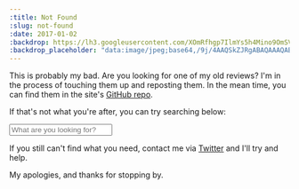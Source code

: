 ```yaml
---
:title: Not Found
:slug: not-found
:date: 2017-01-02
:backdrop: https://lh3.googleusercontent.com/XOmRfhgp7IlmYs5h4Mino9OmSVXp9QEUeSxK9A1RNVSXx0kv6vYk3YqR2k-rLrTdnGlLrPErZcNz=w1000-l75-rj
:backdrop_placeholder: "data:image/jpeg;base64,/9j/4AAQSkZJRgABAQAAAQABAAD/2wCEACgcHiMeGSgjISMtKygwPGRBPDc3PHtYXUlkkYCZlo+AjIqgtObDoKrarX6AyP/L2u71////j8H///Pu/+b98+wBKy0tPDU8dkFBdviljKX4+Oz4+Pj4+Pj4+Pj4+Pj4+Oz4+Pj4+Pj4+Pjs+Oz4+Pj4+Pj47Ozs7Pj4+Ozs7Oz47P/AABEIAAsAFAMBIgACEQEDEQH/xAAYAAACAwAAAAAAAAAAAAAAAAABBAADBf/EAB8QAQACAgAHAAAAAAAAAAAAAAEAAgMSESIxUVJxkf/EABUBAQEAAAAAAAAAAAAAAAAAAAEA/8QAFREBAQAAAAAAAAAAAAAAAAAAABH/2gAMAwEAAhEDEQA/AMYF6Cw6W8X5Lb5LFdR4V7EJnyUtXW6coRBeSM3d7bWBfUkoq//Z"
---
```

This is probably my bad. Are you looking for one of my old reviews? I'm in the process of touching them up
and reposting them. In the mean time, you can find them in the site's <a href="https://github.com/fshowalter/booklog/tree/master/drafts">GitHub repo</a>.

If that's not what you're after, you can try searching below:
<div class="not_found-search">
  <form action="https://www.google.com/search" accept-charset="UTF-8" method="get">
    <input type="hidden" name="q" value="site:booklog.frankshowalter.com">
    <input type="text" name="q" placeholder="What are you looking for?" class="not_found-search_input">
  </form>
</div>

If you still can't find what you need, contact me via <a href="http://twitter.com/FranksBookLog">Twitter</a> and I'll try and help.

My apologies, and thanks for stopping by.
